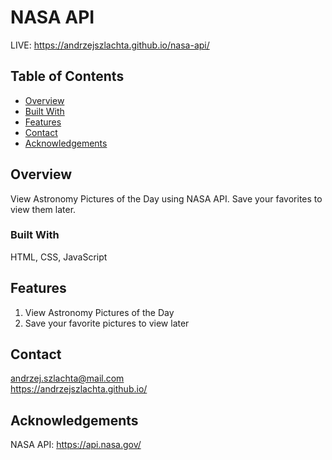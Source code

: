 # NASA API
LIVE: https://andrzejszlachta.github.io/nasa-api/

## Table of Contents

- [Overview](#overview)
- [Built With](#built-with)
- [Features](#features)
- [Contact](#contact)
- [Acknowledgements](#acknowledgements)

## Overview

View Astronomy Pictures of the Day using NASA API. Save your favorites to view them later.

### Built With

HTML, CSS, JavaScript

## Features

1. View Astronomy Pictures of the Day
2. Save your favorite pictures to view later

## Contact

andrzej.szlachta@mail.com  
https://andrzejszlachta.github.io/  

## Acknowledgements

NASA API: https://api.nasa.gov/  